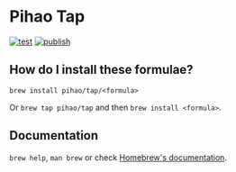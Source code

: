 # Pihao Tap

[![test](https://github.com/pihao/homebrew-tap/actions/workflows/test.yml/badge.svg)](https://github.com/pihao/homebrew-tap/actions/workflows/test.yml)
[![publish](https://github.com/pihao/homebrew-tap/actions/workflows/publish.yml/badge.svg)](https://github.com/pihao/homebrew-tap/actions/workflows/publish.yml)

## How do I install these formulae?

`brew install pihao/tap/<formula>`

Or `brew tap pihao/tap` and then `brew install <formula>`.

## Documentation

`brew help`, `man brew` or check [Homebrew's documentation](https://docs.brew.sh).
